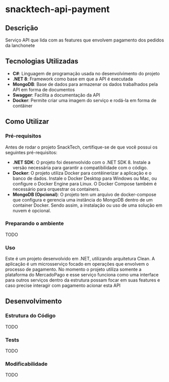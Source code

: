 # snacktech-api-payment


## Descrição

Serviço API que lida com as features que envolvem pagamento dos pedidos da lanchonete

## Tecnologias Utilizadas

- **C#**: Linguagem de programação usada no desenvolvimento do projeto
- **.NET 8**: Framework como base em que a API é executada
- **MongoDB**: Base de dados para armazenar os dados trabalhados pela API em forma de documentos
- **Swagger**: Facilita a documentação da API
- **Docker**: Permite criar uma imagem do serviço e rodá-la em forma de contâiner

## Como Utilizar

### Pré-requisitos

Antes de rodar o projeto SnackTech, certifique-se de que você possui os seguintes pré-requisitos:

- **.NET SDK**: O projeto foi desenvolvido com o .NET SDK 8. Instale a versão necessária para garantir a compatibilidade com o código.
- **Docker**: O projeto utiliza Docker para contêinerizar a aplicação e o banco de dados. Instale o Docker Desktop para Windows ou Mac, ou configure o Docker Engine para Linux. O Docker Compose também é necessário para orquestrar os containers.
- **MongoDB (Opcional)**: O projeto tem um arquivo de docker-compose que configura e gerencia uma instância do MongoDB dentro de um container Docker. Sendo assim, a instalação ou uso de uma solução em nuvem é opcional.

### Preparando o ambiente

TODO

### Uso

Este é um projeto desenvolvido em .NET, utilizando arquitetura Clean. A aplicação é um microsserviço focado em operações que envolvem o processo de pagamento. 
No momento o projeto utiliza somente a plataforma do MercadoPago e esse serviço funciona como uma interface para outros serviços dentro da estrutura possam focar 
em suas features e caso precise interagir com pagamento acionar esta API

## Desenvolvimento

### Estrutura do Código

TODO

### Tests

TODO

### Modificabilidade

TODO